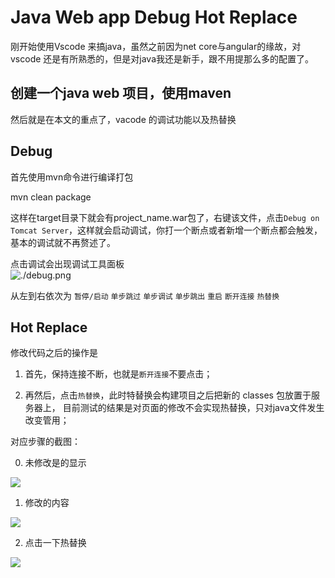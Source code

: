# Java Web app Debug Hot Replace
刚开始使用Vscode 来搞java，虽然之前因为net core与angular的缘故，对vscode 还是有所熟悉的，但是对java我还是新手，跟不用提那么多的配置了。

## 创建一个java web 项目，使用maven

然后就是在本文的重点了，vacode 的调试功能以及热替换

## Debug
首先使用mvn命令进行编译打包

mvn clean package

这样在target目录下就会有project_name.war包了，右键该文件，点击`Debug on Tomcat Server`，这样就会启动调试，你打一个断点或者新增一个断点都会触发，基本的调试就不再赘述了。

点击调试会出现调试工具面板  
![./debug.png](https://gitcode.net/archive/images/-/raw/master/20220815/debug.PNG)

从左到右依次为 `暂停/启动` `单步跳过` `单步调试` `单步跳出` `重启` `断开连接` `热替换`

## Hot Replace
修改代码之后的操作是

1. 首先，保持连接不断，也就是`断开连接`不要点击；

3. 再然后，点击`热替换`，此时特替换会构建项目之后把新的 classes 包放置于服务器上，
目前测试的结果是对页面的修改不会实现热替换，只对java文件发生改变管用；


对应步骤的截图：

0. 未修改是的显示

![](https://gitcode.net/archive/images/-/raw/master/20220815/test1.PNG)

1. 修改的内容

![](https://gitcode.net/archive/images/-/raw/master/20220815/updatejavacode.PNG)

2. 点击一下热替换

![](https://gitcode.net/archive/images/-/raw/master/20220815/test2.PNG)

<!-- 20200413 -->